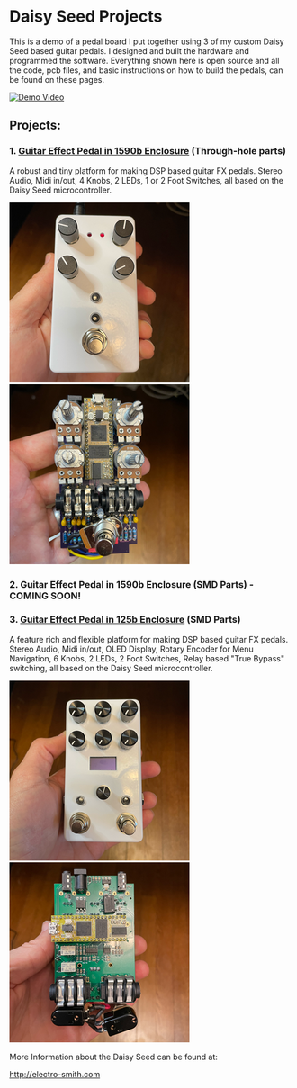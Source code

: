 # Daisy Seed Projects
This is a demo of a pedal board I put together using 3 of my custom Daisy Seed based guitar pedals. I designed and built the hardware and programmed the software. Everything shown here is open source and all the code, pcb files, and basic instructions on how to build the pedals, can be found on these pages.

[![Demo Video](https://img.youtube.com/vi/ZkLnS43acQo/0.jpg)](https://www.youtube.com/watch?v=ZkLnS43acQo)

## Projects:
### 1. [Guitar Effect Pedal in 1590b Enclosure](GuitarPedal1590b/README.md) (Through-hole parts)
A robust and tiny platform for making DSP based guitar FX pedals. Stereo Audio, Midi in/out, 4 Knobs, 2 LEDs, 1 or 2 Foot Switches, all based on the Daisy Seed microcontroller.

![FinalProduct1590b](GuitarPedal1590b/docs/images/FinalProduct.png) ![CircuitBoard1590b](GuitarPedal1590b/docs/images/CircuitBoard.png)

### 2. Guitar Effect Pedal in 1590b Enclosure (SMD Parts) - COMING SOON!
### 3. [Guitar Effect Pedal in 125b Enclosure](GuitarPedal125b/README.md) (SMD Parts)
A feature rich and flexible platform for making DSP based guitar FX pedals. Stereo Audio, Midi in/out, OLED Display, Rotary Encoder for Menu Navigation, 6 Knobs, 2 LEDs, 2 Foot Switches, Relay based "True Bypass" switching, all based on the Daisy Seed microcontroller.

![FinalProduct125b](GuitarPedal125b/docs/images/FinalProduct.png) ![CircuitBoard125b](GuitarPedal125b/docs/images/CircuitBoard-Back.png)

More Information about the Daisy Seed can be found at:

http://electro-smith.com
